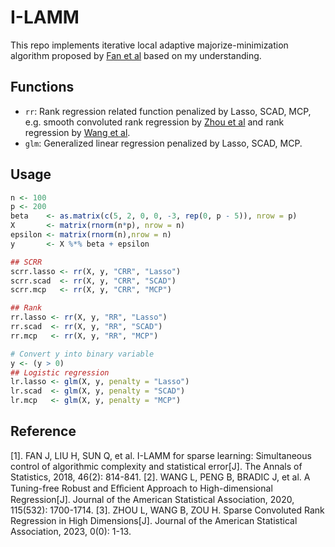 # I-LAMM

This repo implements iterative local adaptive majorize-minimization algorithm proposed by [Fan et al](https://doi.org/10.1214/17-AOS1568) based on my understanding.

## Functions

- `rr`: Rank regression related function penalized by Lasso, SCAD, MCP, e.g. smooth convoluted rank regression by [Zhou et al](https://doi.org/10.1080/01621459.2023.2202433) and rank regression by [Wang et al](https://doi.org/10.1080/01621459.2020.1840989).  
- `glm`: Generalized linear regression penalized by Lasso, SCAD, MCP.

## Usage

```r
n <- 100
p <- 200
beta    <- as.matrix(c(5, 2, 0, 0, -3, rep(0, p - 5)), nrow = p)
X       <- matrix(rnorm(n*p), nrow = n)
epsilon <- matrix(rnorm(n),nrow = n)
y       <- X %*% beta + epsilon

## SCRR
scrr.lasso <- rr(X, y, "CRR", "Lasso")
scrr.scad  <- rr(X, y, "CRR", "SCAD")
scrr.mcp   <- rr(X, y, "CRR", "MCP")

## Rank
rr.lasso <- rr(X, y, "RR", "Lasso")
rr.scad  <- rr(X, y, "RR", "SCAD")
rr.mcp   <- rr(X, y, "RR", "MCP")

# Convert y into binary variable
y <- (y > 0)
## Logistic regression
lr.lasso <- glm(X, y, penalty = "Lasso")
lr.scad  <- glm(X, y, penalty = "SCAD")
lr.mcp   <- glm(X, y, penalty = "MCP")
```

## Reference

[1]. FAN J, LIU H, SUN Q, et al. I-LAMM for sparse learning: Simultaneous control of algorithmic complexity and statistical error[J]. The Annals of Statistics, 2018, 46(2): 814-841.
[2]. WANG L, PENG B, BRADIC J, et al. A Tuning-free Robust and Eﬀicient Approach to High-dimensional Regression[J]. Journal of the American Statistical Association, 2020, 115(532): 1700-1714.
[3]. ZHOU L, WANG B, ZOU H. Sparse Convoluted Rank Regression in High Dimensions[J]. Journal of the American Statistical Association, 2023, 0(0): 1-13.
